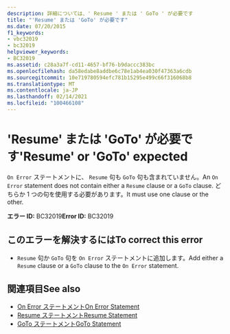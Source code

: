 ```yaml
---
description: 詳細については、' Resume ' または ' GoTo ' が必要です
title: "'Resume' または 'GoTo' が必要です"
ms.date: 07/20/2015
f1_keywords:
- vbc32019
- bc32019
helpviewer_keywords:
- BC32019
ms.assetid: c28a3a7f-cd11-4657-bf76-b9daccc383bc
ms.openlocfilehash: da58edabe8addbe6c78e1ab4ea030f47363a6cdb
ms.sourcegitcommit: 10e719780594efc781b15295e499c66f316068b8
ms.translationtype: MT
ms.contentlocale: ja-JP
ms.lasthandoff: 02/14/2021
ms.locfileid: "100466108"
---
```

# <a name="resume-or-goto-expected"></a><span data-ttu-id="9f0be-103">'Resume' または 'GoTo' が必要です</span><span class="sxs-lookup"><span data-stu-id="9f0be-103">'Resume' or 'GoTo' expected</span></span>

<span data-ttu-id="9f0be-104">`On Error` ステートメントに、 `Resume` 句も `GoTo` 句も含まれていません。</span><span class="sxs-lookup"><span data-stu-id="9f0be-104">An `On Error` statement does not contain either a `Resume` clause or a `GoTo` clause.</span></span> <span data-ttu-id="9f0be-105">どちらか 1 つの句を使用する必要があります。</span><span class="sxs-lookup"><span data-stu-id="9f0be-105">It must use one clause or the other.</span></span>  
  
 <span data-ttu-id="9f0be-106">**エラー ID:** BC32019</span><span class="sxs-lookup"><span data-stu-id="9f0be-106">**Error ID:** BC32019</span></span>  
  
## <a name="to-correct-this-error"></a><span data-ttu-id="9f0be-107">このエラーを解決するには</span><span class="sxs-lookup"><span data-stu-id="9f0be-107">To correct this error</span></span>  
  
- <span data-ttu-id="9f0be-108">`Resume` 句か `GoTo` 句を `On Error` ステートメントに追加します。</span><span class="sxs-lookup"><span data-stu-id="9f0be-108">Add either a `Resume` clause or a `GoTo` clause to the `On Error` statement.</span></span>  
  
## <a name="see-also"></a><span data-ttu-id="9f0be-109">関連項目</span><span class="sxs-lookup"><span data-stu-id="9f0be-109">See also</span></span>

- [<span data-ttu-id="9f0be-110">On Error ステートメント</span><span class="sxs-lookup"><span data-stu-id="9f0be-110">On Error Statement</span></span>](../language-reference/statements/on-error-statement.md)
- [<span data-ttu-id="9f0be-111">Resume ステートメント</span><span class="sxs-lookup"><span data-stu-id="9f0be-111">Resume Statement</span></span>](../language-reference/statements/resume-statement.md)
- [<span data-ttu-id="9f0be-112">GoTo ステートメント</span><span class="sxs-lookup"><span data-stu-id="9f0be-112">GoTo Statement</span></span>](../language-reference/statements/goto-statement.md)
